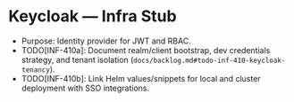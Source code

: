 # Keycloak — Infra Stub

- Purpose: Identity provider for JWT and RBAC.
- TODO[INF-410a]: Document realm/client bootstrap, dev credentials strategy, and tenant isolation (`docs/backlog.md#todo-inf-410-keycloak-tenancy`).
- TODO[INF-410b]: Link Helm values/snippets for local and cluster deployment with SSO integrations.
